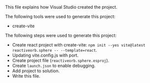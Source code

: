 This file explains how Visual Studio created the project.

The following tools were used to generate this project:
- create-vite

The following steps were used to generate this project:
- Create react project with create-vite: `npm init --yes vite@latest reactiveorb.sphere -- --template=react`.
- Updating vite.config.js with port.
- Create project file (`reactiveorb.sphere.esproj`).
- Create `launch.json` to enable debugging.
- Add project to solution.
- Write this file.
